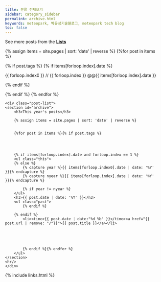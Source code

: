 ```yaml
---
title: 분류 전체보기
sidebar: category_sidebar
permalink: archive.html
keywords: meteopark, 박유성기술블로그, meteopark tech blog
toc: false
---
```

<p>See more posts from the <a class="view-list" href="index.html"><b>Lists</b></a></p>

{% assign items = site.pages | sort: 'date' | reverse %}
{%for post in items %}

{% if post.tags %}
{% if items[forloop.index].date %}

{{ forloop.index0 }} // {{ forloop.index }} @@{{ items[forloop.index].date }}


{% endif %}

{% endif %}
{% endfor %}





<div class="home">

    <div class="post-list">
    <section id="archive">
        <h3>This year's posts</h3>

        {% assign items = site.pages | sort: 'date' | reverse %}


        {%for post in items %}{% if post.tags %}




        {% if items[forloop.index].date and forloop.index == 1 %}
        <ul class="this">
        {% else %}
            {% capture year %}{{ items[forloop.index0].date | date: '%Y' }}{% endcapture %}
            {% capture nyear %}{{ items[forloop.index].date | date: '%Y' }}{% endcapture %}

            {% if year != nyear %}
        </ul>
        <h3>{{ post.date | date: '%Y' }}</h3>
        <ul class="past">
            {% endif %}

        {% endif %}
            <li><time>{{ post.date | date:"%d %b" }}</time><a href="{{ post.url | remove: "/"}}">{{ post.title }}</a></li>





            {% endif %}{% endfor %}
        </ul>
    </section>
    <hr/>
    </div>
</div>






{% include links.html %}




